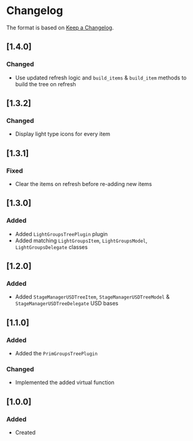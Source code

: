 # Changelog
The format is based on [Keep a Changelog](https://keepachangelog.com/en/1.0.0/).

## [1.4.0]
### Changed
- Use updated refresh logic and `build_items` & `build_item` methods to build the tree on refresh

## [1.3.2]
### Changed
- Display light type icons for every item

## [1.3.1]
### Fixed
- Clear the items on refresh before re-adding new items

## [1.3.0]
### Added
- Added `LightGroupsTreePlugin` plugin
- Added matching `LightGroupsItem`, `LightGroupsModel`, `LightGroupsDelegate` classes

## [1.2.0]
### Added
- Added `StageManagerUSDTreeItem`, `StageManagerUSDTreeModel` & `StageManagerUSDTreeDelegate` USD bases

## [1.1.0]
### Added
- Added the `PrimGroupsTreePlugin`

### Changed
- Implemented the added virtual function

## [1.0.0]
### Added
- Created
